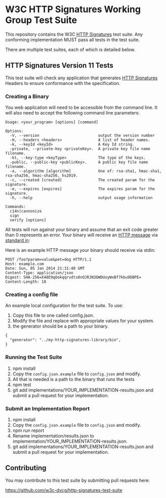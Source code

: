 # W3C HTTP Signatures Working Group Test Suite

This repository contains the W3C
[HTTP Signatures](https://tools.ietf.org/html/draft-cavage-http-signatures-11) test suite.
Any conforming implementation MUST pass all tests in the test suite.

There are multiple test suites, each of which is detailed below.

## HTTP Signatures Version 11 Tests

This test suite will check any application that generates [HTTP Signatures](https://tools.ietf.org/html/draft-cavage-http-signatures-11) Headers to
ensure conformance with the specification.


### Creating a Binary
You web application will need to be accessible from the command line.
It will also need to accept the following command line parameters:

```
Usage: <your_program> [options] [command]

Options:
  -V, --version                          output the version number
  -H, --headers <headers>                A list of header names.
  -k, --keyId <keyId>                    A Key Id string.
  -private, --private-key <privateKey>.  A private key file name filename.
  -kt, --key-type <keyType>              The type of the keys.
  -public, --public-key <publicKey>.     A public key file name filename.
  -a, --algorithm [algorithm]            One of: rsa-sha1, hmac-sha1, rsa-sha256, hmac-sha256, hs2019.
  -c, --created [created]                The created param for the signature.
  -e, --expires [expires]                The expires param for the signature.
  -h, --help                             output usage information

Commands:
  c14n|cannonize
  sign
  verify [options]
```
All tests will run against your binary and assume that an exit code greater
than 0 represents an error.
Your binary will receive an [HTTP message](https://developer.mozilla.org/en-US/docs/Web/HTTP/Messages) via [standard in](https://en.wikipedia.org/wiki/Standard_streams):

Here is an example HTTP message your binary should receive via stdin:
```
POST /foo?param=value&pet=dog HTTP/1.1
Host: example.com
Date: Sun, 05 Jan 2014 21:31:40 GMT
Content-Type: application/json
Digest: SHA-256=X48E9qOokqqrvdts8nOJRJN3OWDUoyWxBf7kbu9DBPE=
Content-Length: 18
```

### Creating a config file
An example local configuration for the test suite. To use:

1. Copy this file to one called config.json.
2. Modify the file and replace with appropriate values for your system.
3. the generator should be a path to your binary.

```
{
  "generator": "../my-http-signatures-library/bin",
}
```

### Running the Test Suite

1. npm install
2. Copy the `config.json.example` file to `config.json` and modify.
3. All that is needed is a path to the binary that runs the tests
4. npm test
5. git add implementations/YOUR_IMPLEMENTATION-results.json and submit a
    pull request for your implementation.

### Submit an Implementation Report

1. npm install
2. Copy the `config.json.example` file to `config.json` and modify.
3. npm run report
4. Rename implementation/results.json to
   implementation/YOUR_IMPLEMENTATION-results.json.
5. git add implementations/YOUR_IMPLEMENTATION-results.json and submit a
   pull request for your implementation.

## Contributing

You may contribute to this test suite by submitting pull requests here:

https://github.com/w3c-dvcg/http-signatures-test-suite
